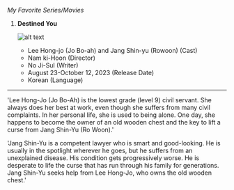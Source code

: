*My Favorite Series/Movies*

1. **Destined You**

   
   ![alt text](https://image.kpopmap.com/2022/10/Destined-With-You-poster-071423-2.jpg)

   
   - Lee Hong-jo (Jo Bo-ah) and Jang Shin-yu (Rowoon) (Cast)
   - Nam ki-Hoon (Director)
   - No Ji-Sul (Writer)
   - August 23-October 12, 2023 (Release Date)
   - Korean (Language)
-----------------------------------------------------------------------
'Lee Hong-Jo (Jo Bo-Ah) is the lowest grade (level 9) civil servant. She always does her best at work, even though she suffers from many civil complaints. In her personal life, she is used to being alone. One day, she happens to become the owner of an old wooden chest and the key to lift a curse from Jang Shin-Yu (Ro Woon).'

'Jang Shin-Yu is a competent lawyer who is smart and good-looking. He is usually in the spotlight wherever he goes, but he suffers from an unexplained disease. His condition gets progressively worse. He is desperate to life the curse that has run through his family for generations. Jang Shin-Yu seeks help from Lee Hong-Jo, who owns the old wooden chest.'
